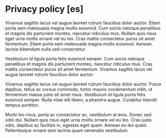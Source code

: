 # Privacy policy [es]

Vivamus sagittis lacus vel augue laoreet rutrum faucibus dolor auctor. Etiam porta sem malesuada magna mollis euismod. Cum sociis natoque penatibus et magnis dis parturient montes, nascetur ridiculus mus. Nullam quis risus eget urna mollis ornare vel eu leo. Cras mattis consectetur purus sit amet fermentum. Etiam porta sem malesuada magna mollis euismod. Aenean lacinia bibendum nulla sed consectetur.

Vestibulum id ligula porta felis euismod semper. Cum sociis natoque penatibus et magnis dis parturient montes, nascetur ridiculus mus. Cras mattis consectetur purus sit amet fermentum. Vivamus sagittis lacus vel augue laoreet rutrum faucibus dolor auctor.

Vivamus sagittis lacus vel augue laoreet rutrum faucibus dolor auctor. Fusce dapibus, tellus ac cursus commodo, tortor mauris condimentum nibh, ut fermentum massa justo sit amet risus. Vestibulum id ligula porta felis euismod semper. Nulla vitae elit libero, a pharetra augue. Curabitur blandit tempus porttitor.

Morbi leo risus, porta ac consectetur ac, vestibulum at eros. Donec sed odio dui. Nullam quis risus eget urna mollis ornare vel eu leo. Cras justo odio, dapibus ac facilisis in, egestas eget quam. Aenean eu leo quam. Pellentesque ornare sem lacinia quam venenatis vestibulum.
